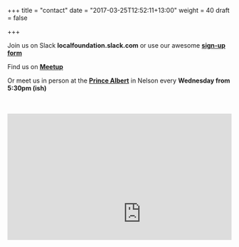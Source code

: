+++
title = "contact"
date = "2017-03-25T12:52:11+13:00"
weight = 40
draft = false

+++

Join us on Slack **localfoundation.slack.com** or use our awesome **[sign-up form](http://slack.local.foundation)**

Find us on **[Meetup](https://www.meetup.com/localfoundation/)**

Or meet us in person at the **[Prince Albert](http://theprincealbert.co.nz/)** in Nelson every **Wednesday from 5:30pm (ish)**

<div style="position: relative;padding-bottom: 56.25%;padding-top: 35px;height: 0;overflow: hidden;"><iframe src="https://www.google.com/maps/embed?pb=!1m18!1m12!1m3!1d749.6249434020656!2d173.29057580904546!3d-41.2762262898936!2m3!1f0!2f0!3f0!3m2!1i1024!2i768!4f13.1!3m3!1m2!1s0x6d3bed07d44e86b3%3A0x9b79399d462994d6!2sThe+Prince+Albert+Backpackers+%26+Bar!5e0!3m2!1sen!2snz!4v1490403784106" width="600" height="450" frameborder="0" style="border:0" allowfullscreen></iframe></div>
